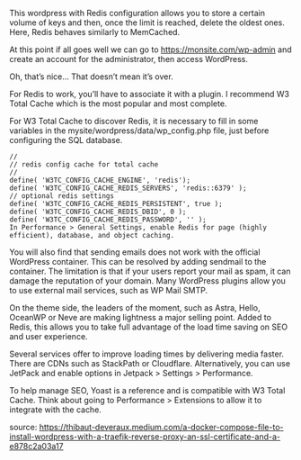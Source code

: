 This wordpress with Redis configuration allows you to store a certain volume of keys and then, once the limit is reached, delete the oldest ones. Here, Redis behaves similarly to MemCached.

At this point if all goes well we can go to <https://monsite.com/wp-admin> and create an account for the administrator, then access WordPress.

Oh, that’s nice… That doesn’t mean it’s over.

For Redis to work, you’ll have to associate it with a plugin. I recommend W3 Total Cache which is the most popular and most complete.

For W3 Total Cache to discover Redis, it is necessary to fill in some variables in the mysite/wordpress/data/wp_config.php file, just before configuring the SQL database.

```
//
// redis config cache for total cache
//
define( 'W3TC_CONFIG_CACHE_ENGINE', 'redis');
define( 'W3TC_CONFIG_CACHE_REDIS_SERVERS', 'redis::6379' );
// optional redis settings
define( 'W3TC_CONFIG_CACHE_REDIS_PERSISTENT', true );
define( 'W3TC_CONFIG_CACHE_REDIS_DBID', 0 );
define( 'W3TC_CONFIG_CACHE_REDIS_PASSWORD', '' );
In Performance > General Settings, enable Redis for page (highly efficient), database, and object caching.
```

You will also find that sending emails does not work with the official WordPress container. This can be resolved by adding sendmail to the container. The limitation is that if your users report your mail as spam, it can damage the reputation of your domain. Many WordPress plugins allow you to use external mail services, such as WP Mail SMTP.

On the theme side, the leaders of the moment, such as Astra, Hello, OceanWP or Neve are making lightness a major selling point. Added to Redis, this allows you to take full advantage of the load time saving on SEO and user experience.

Several services offer to improve loading times by delivering media faster. There are CDNs such as StackPath or Cloudflare. Alternatively, you can use JetPack and enable options in Jetpack > Settings > Performance.

To help manage SEO, Yoast is a reference and is compatible with W3 Total Cache. Think about going to Performance > Extensions to allow it to integrate with the cache.

source: <https://thibaut-deveraux.medium.com/a-docker-compose-file-to-install-wordpress-with-a-traefik-reverse-proxy-an-ssl-certificate-and-a-e878c2a03a17>
